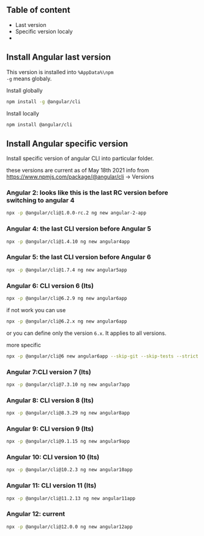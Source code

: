 ## Table of content
* Last version
* Specific version localy
* 
## Install Angular last version

This version is installed into `%AppData%\npm` </br>
`-g` means globaly.

Install globally
```bash
npm install -g @angular/cli
```
Install locally
```bash
npm install @angular/cli
```
## Install Angular specific version
Install specific version of angular CLI into particular folder.

these versions are current as of May 18th 2021 
info from https://www.npmjs.com/package/@angular/cli -> Versions

### Angular 2: looks like this is the last RC version before switching to angular 4 
```bash 
npx -p @angular/cli@1.0.0-rc.2 ng new angular-2-app
```

### Angular 4: the last CLI version before Angular 5
```bash
npx -p @angular/cli@1.4.10 ng new angular4app
```

### Angular 5: the last CLI version before Angular 6
```bash
npx -p @angular/cli@1.7.4 ng new angular5app
```

### Angular 6: CLI version 6 (lts)
```bash
npx -p @angular/cli@6.2.9 ng new angular6app 
```

if not work you can use </br> 
```bash
npx -p @angular/cli@6.2.x ng new angular6app 
```
or you can define only the version `6.x`. It applies to all versions.

more specific </br> 
```bash
npx -p @angular/cli@6 new angular6app --skip-git --skip-tests --strict --style scss --routing
```

### Angular 7:CLI version 7 (lts)
```bash
npx -p @angular/cli@7.3.10 ng new angular7app 
```

### Angular 8: CLI version 8 (lts)
```bash
npx -p @angular/cli@8.3.29 ng new angular8app 
```

### Angular 9: CLI version 9 (lts)
```bash
npx -p @angular/cli@9.1.15 ng new angular9app
```

### Angular 10: CLI version 10 (lts)
```bash
npx -p @angular/cli@10.2.3 ng new angular10app
```

### Angular 11: CLI version 11 (lts)
```bash
npx -p @angular/cli@11.2.13 ng new angular11app
```

### Angular 12: current
```bash
npx -p @angular/cli@12.0.0 ng new angular12app
```
